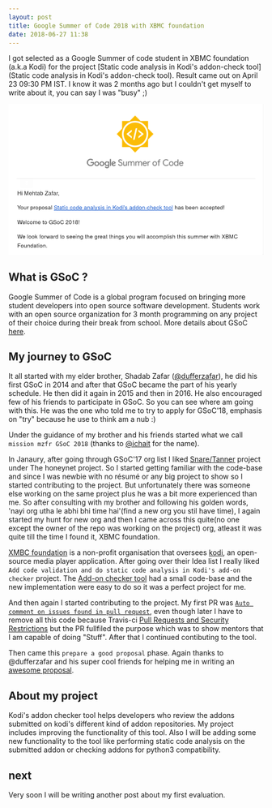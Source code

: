 ```yaml
---
layout: post
title: Google Summer of Code 2018 with XBMC foundation
date: 2018-06-27 11:38
---
```


I got selected as a Google Summer of code student in XBMC foundation (a.k.a Kodi) for the project [Static code analysis in Kodi's addon-check tool](Static code analysis in Kodi's addon-check tool). Result came out on April 23 09:30 PM IST. I know it was 2 months ago but I couldn't get myself to write about it, you can say I was "busy" ;)

![alt text](/images/Gsoc'18.png)

## What is GSoC ?

Google Summer of Code is a global program focused on bringing more student developers into open source software development. Students work with an open source organization for 3 month programming on any project of their choice during their break from school. More details about GSoC [here](https://summerofcode.withgoogle.com).

## My journey to GSoC

It all started with my elder brother, Shadab Zafar ([@dufferzafar](https://github.com/dufferzafar)), he did his first GSoC in 2014 and after that GSoC became the part of his yearly schedule. He then did it again in 2015 and then in 2016. He also encouraged few of his friends to participate in GSoC. So you can see where am going with this. He was the one who told me to try to apply for GSoC'18, emphasis on "try" because he use to think am a nub :)

Under the guidance of my brother and his friends started what we call `mission mzfr GSoC 2018` (thanks to [@ichait](https://github.com/ichait) for the name).

In Janaury, after going through GSoC'17 org list I liked [Snare/Tanner](https://honeynet.org/gsoc2018/ideas#snare) project under The honeynet project. So I started getting familiar with the code-base and since I was newbie with no résumé or any big project to show so I started contributing to the project. But unfortunately there was someone else working on the same project plus he was a bit more experienced than me. So after consulting with my brother and following his golden words, 'nayi org utha le abhi bhi time hai'(find a new org you stil have time), I again started my hunt for new org and then I came across this quite(no one except the owner of the repo was working on the project) org, atleast it was quite till the time I found it, XBMC foundation.

[XMBC foundation](https://kodi.tv/about/xbmc-foundation) is a non-profit organisation that oversees [kodi](https://kodi.tv/), an open-source media player application. After going over their Idea list I really liked `Add code validation and do static code analysis in Kodi's add-on checker` project. The [Add-on checker tool](https://github.com/xbmc/addon-check) had a small code-base and the new implementation were easy to do so it was a perfect project for me.

And then again I started contributing to the project. My first PR was [`Auto comment on issues found in pull request`](https://github.com/xbmc/addon-check/pull/34), even though later I have to remove all this code because Travis-ci [Pull Requests and Security Restrictions](https://docs.travis-ci.com/user/pull-requests/#Pull-Requests-and-Security-Restrictions) but the PR fullfiled the purpose which was to show mentors that I am capable of doing "Stuff". After that I continued contibuting to the tool.

Then came this `prepare a good proposal` phase. Again thanks to @dufferzafar and his super cool friends for helping me in writing an [awesome proposal](https://docs.google.com/document/d/1iyQqcMFBwcd-Trym_wZZQWi1bdroGkNTkAcAzKd19hE/edit?usp=sharing).

## About my project

Kodi's addon checker tool helps developers who review the addons submitted on kodi's different kind of addon repositories. My project includes improving the functionality of this tool. Also I will be adding some new functionality to the tool like performing static code analysis on the submitted addon or checking addons for python3 compatibility.


## next

Very soon I will be writing another post about my first evaluation.
